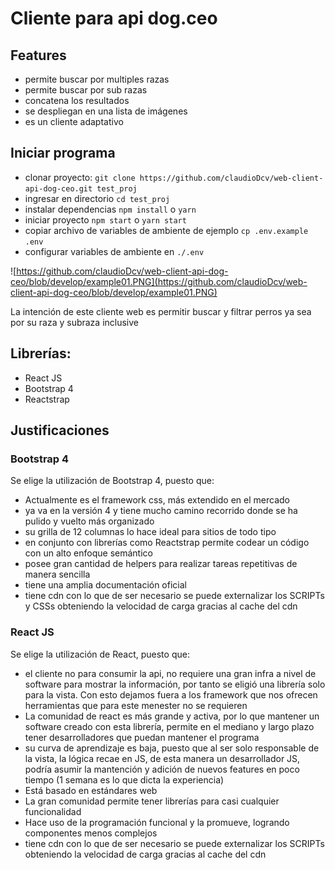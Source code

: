 # Cliente para api dog.ceo
 
## Features
- permite buscar por multiples razas
- permite buscar por sub razas
- concatena los resultados
- se despliegan en una lista de imágenes
- es un cliente adaptativo
 
## Iniciar programa
- clonar proyecto: `git clone https://github.com/claudioDcv/web-client-api-dog-ceo.git test_proj`
- ingresar en directorio `cd test_proj`
- instalar dependencias `npm install` o `yarn`
- iniciar proyecto `npm start` o `yarn start`
- copiar archivo de variables de ambiente de ejemplo `cp .env.example .env`
- configurar variables de ambiente en `./.env`
 
![https://github.com/claudioDcv/web-client-api-dog-ceo/blob/develop/example01.PNG](https://github.com/claudioDcv/web-client-api-dog-ceo/blob/develop/example01.PNG)
 
La intención de este cliente web es permitir buscar y filtrar perros ya sea por su raza y subraza inclusive
 
## Librerías:
- React JS
- Bootstrap 4
- Reactstrap
 
## Justificaciones
 
### Bootstrap 4
Se elige la utilización de Bootstrap 4, puesto que:
- Actualmente es el framework css, más extendido en el mercado
- ya va en la versión 4 y tiene mucho camino recorrido donde se ha pulido y vuelto más organizado
- su grilla de 12 columnas lo hace ideal para sitios de todo tipo
- en conjunto con librerías como Reactstrap permite codear un código con un alto enfoque semántico
- posee gran cantidad de helpers para realizar tareas repetitivas de manera sencilla
- tiene una amplia documentación oficial
- tiene cdn con lo que de ser necesario se puede externalizar los SCRIPTs y CSSs obteniendo la velocidad de carga gracias al cache del cdn
 
### React JS
Se elige la utilización de React, puesto que:
- el cliente no para consumir la api, no requiere una gran infra a nivel de software para mostrar la información, por tanto se eligió una librería solo para la vista. Con esto dejamos fuera a los framework que nos ofrecen herramientas que para este menester no se requieren
- La comunidad de react es más grande y activa, por lo que mantener un software creado con esta librería, permite en el mediano y largo plazo tener desarrolladores que puedan mantener el programa
- su curva de aprendizaje es baja, puesto que al ser solo responsable de la vista, la lógica recae en JS, de esta manera un desarrollador JS, podría asumir la mantención y adición de nuevos features en poco tiempo (1 semana es lo que dicta la experiencia)
- Está basado en estándares web
- La gran comunidad permite tener librerías para casi cualquier funcionalidad
- Hace uso de la programación funcional y la promueve, logrando componentes menos complejos
- tiene cdn con lo que de ser necesario se puede externalizar los SCRIPTs obteniendo la velocidad de carga gracias al cache del cdn
 

